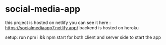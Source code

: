 # social-media-app
this project is hosted on netlify you can see it here : https://socialmediaapp7.netlify.app/
backend is hosted on heroku

setup:
run npm i && npm start for both client and server side to start the app
